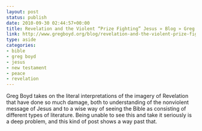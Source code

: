 ```yaml
---
layout: post
status: publish
date: 2010-09-30 02:44:57+00:00
title: Revelation and the Violent “Prize Fighting” Jesus » Blog » Greg Boyd (Christus Victor Ministries)
link: http://www.gregboyd.org/blog/revelation-and-the-violent-prize-fighting-jesus/
type: aside
categories:
- bible
- greg boyd
- jesus
- new testament
- peace
- revelation
---
```


Greg Boyd takes on the literal interpretations of the imagery of Revelation that have done so much damage, both to understanding of the nonviolent message of Jesus and to a wise way of seeing the Bible as consisting of different types of literature. Being unable to see this and take it seriously is a deep problem, and this kind of post shows a way past that.
